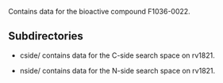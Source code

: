 Contains data for the bioactive compound F1036-0022.

## Subdirectories

- cside/ contains data for the C-side search space on rv1821.

- nside/ contains data for the N-side search space on rv1821.

